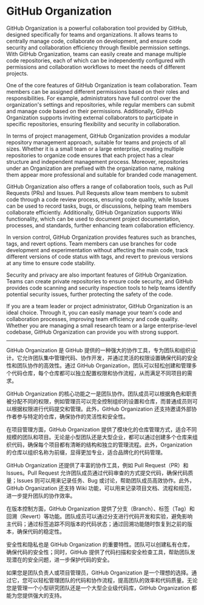 # GitHub Organization

GitHub Organization is a powerful collaboration tool provided by GitHub, designed specifically for teams and organizations. It allows teams to centrally manage code, collaborate on development, and ensure code security and collaboration efficiency through flexible permission settings. With GitHub Organization, teams can easily create and manage multiple code repositories, each of which can be independently configured with permissions and collaboration workflows to meet the needs of different projects.

One of the core features of GitHub Organization is team collaboration. Team members can be assigned different permissions based on their roles and responsibilities. For example, administrators have full control over the organization's settings and repositories, while regular members can submit and manage code based on their permissions. Additionally, GitHub Organization supports inviting external collaborators to participate in specific repositories, ensuring flexibility and security in collaboration.

In terms of project management, GitHub Organization provides a modular repository management approach, suitable for teams and projects of all sizes. Whether it is a small team or a large enterprise, creating multiple repositories to organize code ensures that each project has a clear structure and independent management process. Moreover, repositories under an Organization are prefixed with the organization name, making them appear more professional and suitable for branded code management.

GitHub Organization also offers a range of collaboration tools, such as Pull Requests (PRs) and Issues. Pull Requests allow team members to submit code through a code review process, ensuring code quality, while Issues can be used to record tasks, bugs, or discussions, helping team members collaborate efficiently. Additionally, GitHub Organization supports Wiki functionality, which can be used to document project documentation, processes, and standards, further enhancing team collaboration efficiency.

In version control, GitHub Organization provides features such as branches, tags, and revert options. Team members can use branches for code development and experimentation without affecting the main code, track different versions of code status with tags, and revert to previous versions at any time to ensure code stability.

Security and privacy are also important features of GitHub Organization. Teams can create private repositories to ensure code security, and GitHub provides code scanning and security inspection tools to help teams identify potential security issues, further protecting the safety of the code.

If you are a team leader or project administrator, GitHub Organization is an ideal choice. Through it, you can easily manage your team's code and collaboration processes, improving team efficiency and code quality. Whether you are managing a small research team or a large enterprise-level codebase, GitHub Organization can provide you with strong support.

---

GitHub Organization 是 GitHub 提供的一种强大的协作工具，专为团队和组织设计。它允许团队集中管理代码、协作开发，并通过灵活的权限设置确保代码的安全性和团队协作的高效性。通过 GitHub Organization，团队可以轻松创建和管理多个代码仓库，每个仓库都可以独立配置权限和协作流程，从而满足不同项目的需求。

GitHub Organization 的核心功能之一是团队协作。团队成员可以根据角色和职责被分配不同的权限，例如管理员可以完全控制组织的设置和仓库，而普通成员则可以根据权限进行代码提交和管理。此外，GitHub Organization 还支持邀请外部协作者参与特定的仓库，确保协作的灵活性和安全性。

在项目管理方面，GitHub Organization 提供了模块化的仓库管理方式，适合不同规模的团队和项目。无论是小型团队还是大型企业，都可以通过创建多个仓库来组织代码，确保每个项目都有清晰的结构和独立的管理流程。此外，Organization 的仓库以组织名称为前缀，显得更加专业，适合品牌化的代码管理。

GitHub Organization 还提供了丰富的协作工具，例如 Pull Request（PR）和 Issues。Pull Request 允许团队成员通过代码审查的方式提交代码，确保代码质量；Issues 则可以用来记录任务、Bug 或讨论，帮助团队成员高效协作。此外，GitHub Organization 还支持 Wiki 功能，可以用来记录项目文档、流程和规范，进一步提升团队的协作效率。

在版本控制方面，GitHub Organization 提供了分支（Branch）、标签（Tag）和回溯（Revert）等功能。团队成员可以通过分支进行代码开发和实验，避免影响主代码；通过标签追踪不同版本的代码状态；通过回溯功能随时恢复到之前的版本，确保代码的稳定性。

安全性和隐私也是 GitHub Organization 的重要特性。团队可以创建私有仓库，确保代码的安全性；同时，GitHub 提供了代码扫描和安全检查工具，帮助团队发现潜在的安全问题，进一步保护代码的安全。

如果您是团队负责人或项目管理员，GitHub Organization 是一个理想的选择。通过它，您可以轻松管理团队的代码和协作流程，提高团队的效率和代码质量。无论您是管理一个小型研究团队还是一个大型企业级代码库，GitHub Organization 都能为您提供强大的支持。